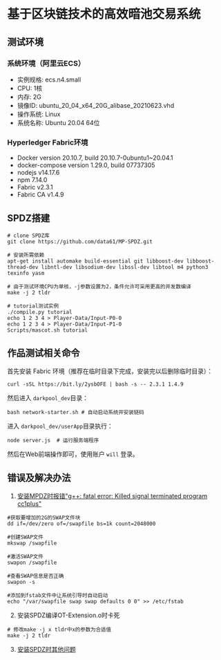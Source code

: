 # 基于区块链技术的高效暗池交易系统

## 测试环境

### 系统环境（阿里云ECS）

+ 实例规格: ecs.n4.small
+ CPU: 1核
+ 内存: 2G
+ 镜像ID: ubuntu_20_04_x64_20G_alibase_20210623.vhd
+ 操作系统: Linux
+ 系统名称: Ubuntu 20.04 64位

### Hyperledger Fabric环境

+ Docker version 20.10.7, build 20.10.7-0ubuntu1~20.04.1
+ docker-compose version 1.29.0, build 07737305
+ nodejs v14.17.6
+ npm 7.14.0
+ Fabric v2.3.1
+ Fabric CA v1.4.9

## SPDZ搭建

```shell
# clone SPDZ库
git clone https://github.com/data61/MP-SPDZ.git

# 安装所需依赖
apt-get install automake build-essential git libboost-dev libboost-thread-dev libntl-dev libsodium-dev libssl-dev libtool m4 python3 texinfo yasm

# 由于测试环境CPU为单核，-j参数设置为2，条件允许可采用更高的并发数编译
make -j 2 tldr 

# tutorial测试实例
./compile.py tutorial
echo 1 2 3 4 > Player-Data/Input-P0-0
echo 1 2 3 4 > Player-Data/Input-P1-0
Scripts/mascot.sh tutorial
```

## 作品测试相关命令

首先安装 Fabric 环境（推荐在临时目录下完成，安装完以后删除临时目录）：

```shell
curl -sSL https://bit.ly/2ysbOFE | bash -s -- 2.3.1 1.4.9
```

然后进入 `darkpool_dev`目录：

```shelld
bash network-starter.sh # 自动启动系统并安装链码
```

进入 `darkpool_dev/userApp`目录执行：

```shell
node server.js  # 运行服务端程序
```

然后在Web前端操作即可，使用账户 `will` 登录。

## 错误及解决办法

1. [安装MPDZ时报错"g++: fatal error: Killed signal terminated program cc1plus"](https://www.lxx1.com/3886)

```shell
#获取要增加的2G的SWAP文件块
dd if=/dev/zero of=/swapfile bs=1k count=2048000

#创建SWAP文件
mkswap /swapfile

#激活SWAP文件
swapon /swapfile   

#查看SWAP信息是否正确
swapon -s  

#添加到fstab文件中让系统引导时自动启动
echo "/var/swapfile swap swap defaults 0 0" >> /etc/fstab
```

2. 安装SPDZ编译OT-Extension.o时卡死

```shell
# 修改make -j x tldr中x的参数为合适值
make -j 2 tldr
```

3. [安装SPDZ时其他问题](https://blog.csdn.net/shengsikandan/article/details/116654618)